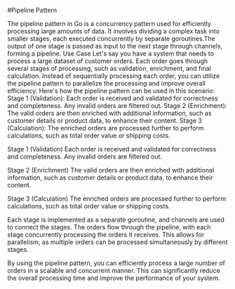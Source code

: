 #Pipeline Pattern

The pipeline pattern in Go is a concurrency pattern used for efficiently processing large amounts of data. It involves dividing a complex task into smaller stages, each executed concurrently by separate goroutines.The output of one stage is passed as input to the next stage through channels, forming a pipeline.
Use Case
Let's say you have a system that needs to process a large dataset of customer orders. Each order goes through several stages of processing, such as validation, enrichment, and final calculation. Instead of sequentially processing each order, you can utilize the pipeline pattern to parallelize the processing and improve overall efficiency.
Here's how the pipeline pattern can be used in this scenario:
Stage 1 (Validation): Each order is received and validated for correctness and completeness. Any invalid orders are filtered out.
Stage 2 (Enrichment): The valid orders are then enriched with additional information, such as customer details or product data, to enhance their content.
Stage 3 (Calculation): The enriched orders are processed further to perform calculations, such as total order value or shipping costs.

Stage 1 (Validation)
Each order is received and validated for correctness and completeness. Any invalid orders are filtered out.

Stage 2 (Enrichment)
The valid orders are then enriched with additional information, such as customer details or product data, to enhance their content.

Stage 3 (Calculation)
The enriched orders are processed further to perform calculations, such as total order value or shipping costs.

Each stage is implemented as a separate goroutine, and channels are used to connect the stages. The orders flow through the pipeline, with each stage concurrently processing the orders it receives. This allows for parallelism, as multiple orders can be processed simultaneously by different stages.


By using the pipeline pattern, you can efficiently process a large number of orders in a scalable and concurrent manner. This can significantly reduce the overall processing time and improve the performance of your system.


